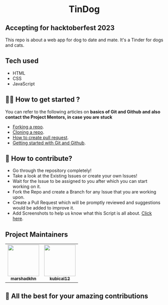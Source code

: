 
<b><h1 style="text-align: center;">TinDog</h1></b>

## Accepting for hacktoberfest 2023
This repo is about a web app for dog to date and mate. It's a Tinder for dogs and cats. 

## Tech used
* HTML
* CSS
* JavaScript

## :man_technologist: How to get started ?
You can refer to the following articles on **basics of Git and Github and also contact the Project Mentors, in case you are stuck**
* [Forking a repo](https://docs.github.com/en/get-started/quickstart/fork-a-repo).
* [Cloning a repo](https://docs.github.com/en/repositories/creating-and-managing-repositories/cloning-a-repository).
* [How to create pull request](https://opensource.com/article/19/7/create-pull-request-github).
* [Getting started with Git and Github](https://www.youtube.com/watch?v=apGV9Kg7ics&t=1878s).

 ## :memo: How to contribute?
 * Go through the repository completely!
 * Take a look at the Existing Issues or create your own Issues!
 * Wait for the Issue to be assigned to you after which you can start working on it.
 * Fork the Repo and create a Branch for any Issue that you are working upon.
 * Create a Pull Request which will be promptly reviewed and suggestions would be added to improve it.
 * Add Screenshots to help us know what this Script is all about. [Click here](https://github.com/marshadkhn/TinDog/blob/main/CONTRIBUTING.md).
   
 
## Project Maintainers
<table align="center">
	<tr >
    <td align="center">
            <a href="https://github.com/marshadkhn">
              <img src="https://avatars.githubusercontent.com/u/80325579?v=4" width="100px" alt=""/><br />
              <sub><b>marshadkhn</b></sub>
            </a>
   </td>
    <td align="center">
            <a href="https://github.com/kubical12">
              <img src="https://avatars.githubusercontent.com/u/110725429?v=4" width="100px" alt=""/><br />
              <sub><b>kubical12</b></sub>
            </a>
   </td>
  </tr>
</table>

## :tada: All the best for your amazing contributions


